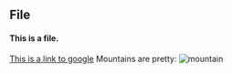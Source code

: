 ## File
#### This is a file.

[This is a link to google](https://www.google.com)
Mountains are pretty:
![mountain](https://www.google.com/imgres?imgurl=https%3A%2F%2Fuiaa-web.azureedge.net%2Fwp-content%2Fuploads%2F2016%2F08%2Fuiaa-sustainability-intro-1300x600.jpg&imgrefurl=https%3A%2F%2Fwww.theuiaa.org%2Fthe-uiaa-mountain-sustainability%2F&docid=IZgUpvVHqY1o9M&tbnid=qsyW8f08sd9x3M%3A&vet=10ahUKEwiL9o7olo3dAhXr7IMKHcinDJ4QMwj5ASgDMAM..i&w=1300&h=600&bih=638&biw=1207&q=mountain&ved=0ahUKEwiL9o7olo3dAhXr7IMKHcinDJ4QMwj5ASgDMAM&iact=mrc&uact=8 "Mountain")

